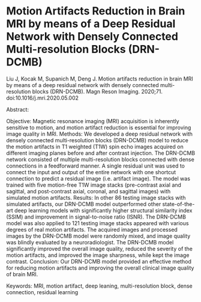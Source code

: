 # Motion Artifacts Reduction in Brain MRI by means of a Deep Residual Network with Densely Connected Multi-resolution Blocks (DRN-DCMB)

Liu J, Kocak M, Supanich M, Deng J. Motion artifacts reduction in brain MRI by means of a deep residual network with densely connected multi-resolution blocks (DRN-DCMB). Magn Reson Imaging. 2020;71. doi:10.1016/j.mri.2020.05.002

Abstract:

Objective: Magnetic resonance imaging (MRI) acquisition is inherently sensitive to motion, and motion artifact reduction is essential for improving image quality in MRI. Methods: We developed a deep residual network with densely connected multi-resolution blocks (DRN-DCMB) model to reduce the motion artifacts in T1 weighted (T1W) spin echo images acquired on different imaging planes before and after contrast injection. The DRN-DCMB network consisted of multiple multi-resolution blocks connected with dense connections in a feedforward manner. A single residual unit was used to connect the input and output of the entire network with one shortcut connection to predict a residual image (i.e. artifact image). The model was trained with five motion-free T1W image stacks (pre-contrast axial and sagittal, and post-contrast axial, coronal, and sagittal images) with simulated motion artifacts. Results: In other 86 testing image stacks with simulated artifacts, our DRN-DCMB model outperformed other state-of-the-art deep learning models with significantly higher structural similarity index (SSIM) and improvement in signal-to-noise ratio (ISNR). The DRN-DCMB model was also applied to 121 testing image stacks appeared with various degrees of real motion artifacts. The acquired images and processed images by the DRN-DCMB model were randomly mixed, and image quality was blindly evaluated by a neuroradiologist. The DRN-DCMB model significantly improved the overall image quality, reduced the severity of the motion artifacts, and improved the image sharpness, while kept the image contrast. Conclusion:  Our DRN-DCMB model provided an effective method for reducing motion artifacts and improving the overall clinical image quality of brain MRI.

Keywords: MRI, motion artifact, deep leaning, multi-resolution block, dense connection, residual learning



